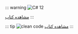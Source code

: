 
::: warning ![C# 12](images/Cover.jpg)

[مشاهده کتاب](/book1/csharp-12-in-a-nutshell-persian)
:::

::: tip ![clean code](images/Cover.webp)
[مشاهده کتاب](/book2/clean-code-in-csharp-persian)
:::
